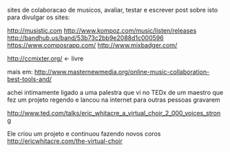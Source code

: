 sites de colaboracao de musicos, avaliar, testar e escrever post sobre
isto para divulgar os sites:

http://musistic.com
http://www.kompoz.com/music/listen/releases
http://bandhub.us/band/53b73c2bb9e2088d1c000596
https://www.composrapp.com/
http://www.mixbadger.com/

http://ccmixter.org/ <- livre

mais em:
http://www.masternewmedia.org/online-music-collaboration-best-tools-and/

achei intimamente ligado a uma palestra que vi no TEDx de um maestro que
fez um projeto regendo e lancou na internet para outras pessoas gravarem

http://www.ted.com/talks/eric_whitacre_a_virtual_choir_2_000_voices_strong

Ele criou um projeto e continuou fazendo novos coros
http://ericwhitacre.com/the-virtual-choir
